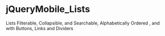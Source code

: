 # jQueryMobile_Lists
Lists Filterable, Collapsible, and Searchable, Alphabetically Ordered , and with Buttons, Links and Dividers
